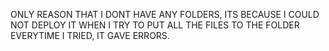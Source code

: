 ONLY REASON THAT I DONT HAVE ANY FOLDERS, ITS BECAUSE I COULD NOT DEPLOY IT WHEN I TRY TO PUT ALL THE FILES TO THE FOLDER 
EVERYTIME I TRIED, IT GAVE ERRORS.